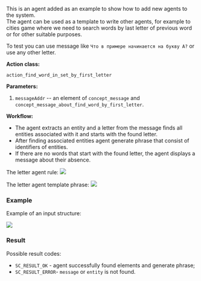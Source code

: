 This is an agent added as an example to show how to add new agents to the system.  
The agent can be used as a template to write other agents, for example to cities game where we need to search words by last letter of previous word or for other suitable purposes.

To test you can use message like `Что в примере начинается на букву А?` or use any other letter.

**Action class:**

`action_find_word_in_set_by_first_letter`

**Parameters:**

1. `messageAddr` -- an element of `concept_message` and `concept_message_about_find_word_by_first_letter`.

**Workflow:**

* The agent extracts an entity and a letter from the message finds all entities associated with it and starts with the found letter. 
* After finding associated entities agent generate phrase that consist of identifiers of entities.
* If there are no words that start with the found letter, the agent displays a message about their absence.

The letter agent rule:
<img src="../images/lr_find_word_by_letter_message.png"></img>

The letter agent template phrase:
<img src="../images/concept_phrase_about_find_word_by_letter.png"></img>

### Example

Example of an input structure:

<img src="../images/FindWordInSetByLetterExample.png"></img>

### Result

Possible result codes:

* `SC_RESULT_OK` - agent successfully found elements and generate phrase;
* `SC_RESULT_ERROR`- `message` or `entity` is not found.
